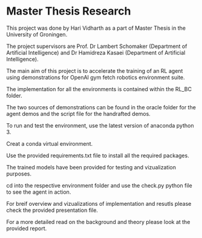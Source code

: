 # Master Thesis Research

This project was done by Hari Vidharth as a part of Master Thesis in the University of Groningen.

The project supervisors are Prof. Dr Lambert Schomaker (Department of Artificial Intelligence) and Dr Hamidreza Kasaei (Department of Artificial Intelligence).

The main aim of this project is to accelerate the training of an RL agent using demonstrations for OpenAI gym fetch robotics environment suite.

The implementation for all the environments is contained within the RL_BC folder.

The two sources of demonstrations can be found in the oracle folder for the agent demos and the script file for the handrafted demos.

To run and test the environment, use the latest version of anaconda python 3.

Creat a conda virtual environment.

Use the provided requirements.txt file to install all the required packages.

The trained models have been provided for testing and vizualization purposes.

cd into the respective environment folder and use the check.py python file to see the agent in action.

For breif overview and vizualizations of implementation and resutls please check the provided presentation file.

For a more detailed read on the background and theory please look at the provided report.

